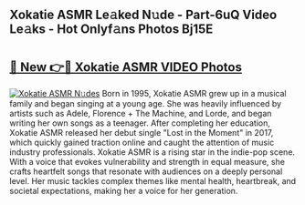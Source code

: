 ## Xokatie ASMR Le𝚊ked N𝚞de - Part-6uQ Video Le𝚊ks - Hot Onlyf𝚊ns Photos Bj15E

# <h2><a href="http://ac47850.deff.icu/?id=Xokatie+ASMR">🔗 New 👉🔴 Xokatie ASMR VIDEO Photos</a></h2>

[![Xokatie ASMR N𝚞des](https://i.imgur.com/rIISA9y.gif)](http://ac47850.deff.icu/?id=Xokatie+ASMR)
Born in 1995, Xokatie ASMR grew up in a musical family and began singing at a young age. She was heavily influenced by artists such as Adele, Florence + The Machine, and Lorde, and began writing her own songs as a teenager. After completing her education, Xokatie ASMR released her debut single "Lost in the Moment" in 2017, which quickly gained traction online and caught the attention of music industry professionals. Xokatie ASMR is a rising star in the indie-pop scene. With a voice that evokes vulnerability and strength in equal measure, she crafts heartfelt songs that resonate with audiences on a deeply personal level. Her music tackles complex themes like mental health, heartbreak, and societal expectations, making her a voice for her generation.
